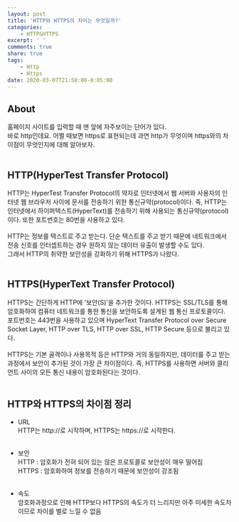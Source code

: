 ```yaml
---
layout: post
title: 'HTTP와 HTTPS의 차이는 무엇일까?'
categories:
    - HTTP&HTTPS
excerpt: ' '
comments: true
share: true
tags:
    - Http
    - Https
date: 2020-03-07T21:58:00-0:05:00
---
```


## About

홈페이지 사이트를 입력할 때 맨 앞에 자주보이는 단어가 있다. <br/>
바로 http인데요. 어쩔 때보면 https로 표현되는데 과연 http가 무엇이며 https와의 차이점이 무엇인지에 대해 알아보자.<br/><br/>

## HTTP(HyperTest Transfer Protocol)

HTTP는 HyperTest Transfer Protocol의 약자로 인터넷에서 웹 서버와 사용자의 인터넷 웹 브라우저 사이에 문서를 전송하기 위한 통신규약(protocol)이다. 즉, HTTP는 인터넷에서 하이퍼텍스트(HyperText)를 전송하기 위해 사용되는 통신규약(protocol)이다. 또한 포트번호는 80번을 사용하고 있다.<br/><br/>
HTTP는 정보를 텍스트로 주고 받는다. 단순 텍스트를 주고 받기 때문에 네트워크에서 전송 신호를 인터셉트하는 경우 원하지 않는 데이터 유출이 발생할 수도 있다.<br/>
그래서 HTTP의 취약한 보안성을 강화하기 위해 HTTPS가 나왔다.<br/><br/>

## HTTPS(HyperText Transfer Protocol)

HTTPS는 간단하게 HTTP에 '보안(S)'을 추가한 것이다. HTTPS는 SSL/TLS를 통해 암호화하여 컴퓨터 네트워크를 통한 통신을 보안하도록 설계된 웹 통신 프로토콜이다. 포트번호는 443번을 사용하고 있으며 HyperText Transfer Protocol over Secure Socket Layer, HTTP over TLS, HTTP over SSL, HTTP Secure 등으로 불리고 있다.<br/><br/>
HTTPS는 기본 골격이나 사용목적 등은 HTTP와 거의 동일하지만, 데이터를 주고 받는 과정에서 보안이 추가된 것이 가장 큰 차이점이다. 즉, HTTPS를 사용하면 서버와 클리언트 사이의 모든 통신 내용이 암호화된다는 것이다.<br/><br/>

## HTTP와 HTTPS의 차이점 정리

-   URL​<br/>
    HTTP는 http://로 시작하며, HTTPS는 https://로 시작한다.<br/><br/>

-   보안<br/>
    HTTP : 암호화가 전혀 되어 있는 않은 프로토콜로 보안성이 매우 떨어짐<br/>
    HTTPS : 암호화하여 정보를 전송하기 때문에 보안성이 강조됨<br/><br/>

-   속도<br/>
    암호화과정으로 인해 HTTP보다 HTTPS의 속도가 더 느리지만 아주 미세한 속도차이므로 차이를 별로 느낄 수 없음

​

